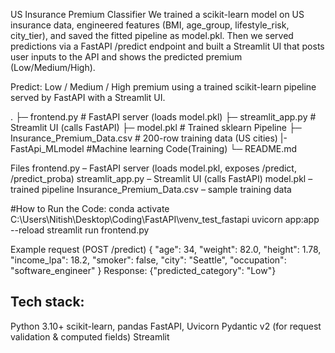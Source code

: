 US Insurance Premium Classifier 
We trained a scikit-learn model on US insurance data, engineered features (BMI, age_group, lifestyle_risk, city_tier), and saved the fitted pipeline as model.pkl.
Then we served predictions via a FastAPI /predict endpoint and built a Streamlit UI that posts user inputs to the API and shows the predicted premium (Low/Medium/High).

Predict: Low / Medium / High premium using a trained scikit-learn pipeline served by FastAPI with a Streamlit UI.

.
├─ frontend.py                      # FastAPI server (loads model.pkl)
├─ streamlit_app.py            # Streamlit UI (calls FastAPI)
├─ model.pkl                   # Trained sklearn Pipeline
├─ Insurance_Premium_Data.csv  # 200-row training data (US cities)
|-FastApi_MLmodel #Machine learning Code(Training)
└─ README.md


Files
frontend.py – FastAPI server (loads model.pkl, exposes /predict, /predict_proba)
streamlit_app.py – Streamlit UI (calls FastAPI)
model.pkl – trained pipeline
Insurance_Premium_Data.csv – sample training data

#How to Run the Code:
conda activate C:\Users\Nitish\Desktop\Coding\FastAPI\venv_test_fastapi
uvicorn app:app --reload
streamlit run frontend.py

Example request (POST /predict)
{
  "age": 34,
  "weight": 82.0,
  "height": 1.78,
  "income_lpa": 18.2,
  "smoker": false,
  "city": "Seattle",
  "occupation": "software_engineer"
}
Response: {"predicted_category": "Low"}

Tech stack:
--------------
Python 3.10+
scikit-learn, pandas
FastAPI, Uvicorn
Pydantic v2 (for request validation & computed fields)
Streamlit

